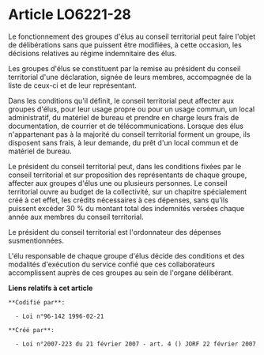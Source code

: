 # Article LO6221-28

Le fonctionnement des groupes d'élus au conseil territorial peut faire l'objet de délibérations sans que puissent être
modifiées, à cette occasion, les décisions relatives au régime indemnitaire des élus.

Les groupes d'élus se constituent par la remise au président du conseil territorial d'une déclaration, signée de leurs
membres, accompagnée de la liste de ceux-ci et de leur représentant.

Dans les conditions qu'il définit, le conseil territorial peut affecter aux groupes d'élus, pour leur usage propre ou pour un
usage commun, un local administratif, du matériel de bureau et prendre en charge leurs frais de documentation, de courrier et
de télécommunications. Lorsque des élus n'appartenant pas à la majorité du conseil territorial forment un groupe, ils
disposent sans frais, à leur demande, du prêt d'un local commun et de matériel de bureau.

Le président du conseil territorial peut, dans les conditions fixées par le conseil territorial et sur proposition des
représentants de chaque groupe, affecter aux groupes d'élus une ou plusieurs personnes. Le conseil territorial ouvre au
budget de la collectivité, sur un chapitre spécialement créé à cet effet, les crédits nécessaires à ces dépenses, sans qu'ils
puissent excéder 30 % du montant total des indemnités versées chaque année aux membres du conseil territorial.

Le président du conseil territorial est l'ordonnateur des dépenses susmentionnées.

L'élu responsable de chaque groupe d'élus décide des conditions et des modalités d'exécution du service confié que ces
collaborateurs accomplissent auprès de ces groupes au sein de l'organe délibérant.

**Liens relatifs à cet article**

	**Codifié par**:

	  - Loi n°96-142 1996-02-21

	**Créé par**:

	  - Loi n°2007-223 du 21 février 2007 - art. 4 () JORF 22 février 2007
